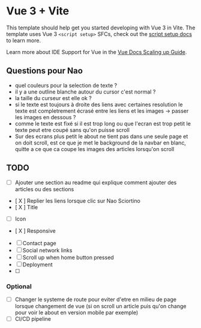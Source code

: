 # Vue 3 + Vite

This template should help get you started developing with Vue 3 in Vite. The template uses Vue 3 `<script setup>` SFCs, check out the [script setup docs](https://v3.vuejs.org/api/sfc-script-setup.html#sfc-script-setup) to learn more.

Learn more about IDE Support for Vue in the [Vue Docs Scaling up Guide](https://vuejs.org/guide/scaling-up/tooling.html#ide-support).

## Questions pour Nao

- quel couleurs pour la selection de texte ?
- il y a une outline blanche autour du cursor c'est normal ?
- la taille du curseur est elle ok ?
- si le texte est toujours à droite des liens avec certaines resolution le texte est completrement écrasé entre les liens et les images -> passer les images en dessous ?
- comme le texte est fixé si il est trop long ou que l'ecran est trop petit le texte peut etre coupé sans qu'on puisse scroll
- Sur des ecrans plus petit le about ne tient pas dans une seule page et on doit scroll, est ce que je met le background de la navbar en blanc, quitte a ce que ca coupe les images des articles lorsqu'on scroll

## TODO

- [ ] Ajouter une section au readme qui explique comment ajouter des articles ou des sections
- [ X ] Replier les liens lorsque clic sur Nao Sciortino
- [ X ] Title
- [ ] Icon
- [ X ] Responsive
- [ ] Contact page
- [ ] Social network links
- [ ] Scroll up when home button pressed
- [ ] Deployment
- [ ]

### Optional

- [ ] Changer le systeme de route pour eviter d'etre en milieu de page lorsque changement de vue (si on scroll un article puis qu'on change pour voir le about en version mobile par exemple)
- [ ] CI/CD pipeline

